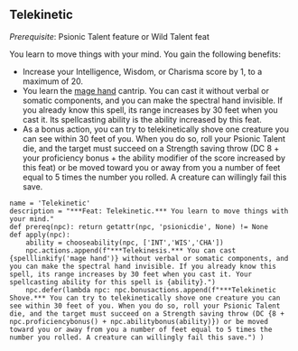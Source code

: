 ## Telekinetic
*Prerequisite*: Psionic Talent feature or Wild Talent feat

You learn to move things with your mind. You gain the following benefits:

* Increase your Intelligence, Wisdom, or Charisma score by 1, to a maximum of 20.
* You learn the [mage hand](https://www.dndbeyond.com/spells/mage-hand) cantrip. You can cast it without verbal or somatic components, and you can make the spectral hand invisible. If you already know this spell, its range increases by 30 feet when you cast it. Its spellcasting ability is the ability increased by this feat.
* As a bonus action, you can try to telekinetically shove one creature you can see within 30 feet of you. When you do so, roll your Psionic Talent die, and the target must succeed on a Strength saving throw (DC 8 + your proficiency bonus + the ability modifier of the score increased by this feat) or be moved toward you or away from you a number of feet equal to 5 times the number you rolled. A creature can willingly fail this save.

```
name = 'Telekinetic'
description = "***Feat: Telekinetic.*** You learn to move things with your mind."
def prereq(npc): return getattr(npc, 'psionicdie', None) != None
def apply(npc):
    ability = chooseability(npc, ['INT','WIS','CHA'])
    npc.actions.append(f"***Telekinesis.*** You can cast {spelllinkify('mage hand')} without verbal or somatic components, and you can make the spectral hand invisible. If you already know this spell, its range increases by 30 feet when you cast it. Your spellcasting ability for this spell is {ability}.")
    npc.defer(lambda npc: npc.bonusactions.append(f"***Telekinetic Shove.*** You can try to telekinetically shove one creature you can see within 30 feet of you. When you do so, roll your Psionic Talent die, and the target must succeed on a Strength saving throw (DC {8 + npc.proficiencybonus() + npc.abilitybonus(ability)}) or be moved toward you or away from you a number of feet equal to 5 times the number you rolled. A creature can willingly fail this save.") )
```

